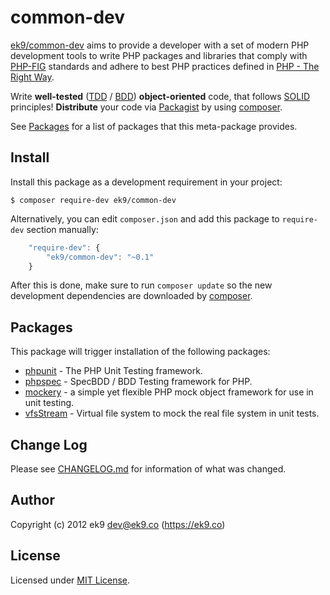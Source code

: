 common-dev
==========

[ek9/common-dev][0] aims to provide a developer with a set of modern PHP
development tools to write PHP packages and libraries that comply with
[PHP-FIG][1] standards and adhere to best PHP practices defined in [PHP - The
Right Way][2].

Write **well-tested** ([TDD][6] / [BDD][7]) **object-oriented** code, that
follows [SOLID][3] principles! **Distribute** your code via [Packagist][4] by using [composer][5].

See [Packages](#Packages) for a list of packages that this meta-package
provides.

## Install

Install this package as a development requirement in your project:

    $ composer require-dev ek9/common-dev

Alternatively, you can edit `composer.json` and add this package to
`require-dev` section manually:

```js
    "require-dev": {
        "ek9/common-dev": "~0.1"
    }
```

After this is done, make sure to run `composer update` so the new development
dependencies are downloaded by [composer][5].

## Packages

This package will trigger installation of the following packages:

- [phpunit][100] - The PHP Unit Testing framework.
- [phpspec][110] - SpecBDD / BDD Testing framework for PHP.
- [mockery][120] - a simple yet flexible PHP mock object framework for use in
  unit testing.
- [vfsStream][200] - Virtual file system to mock the real file system in unit
  tests.

## Change Log

Please see [CHANGELOG.md](CHANGELOG.md) for information of what was changed.

## Author

Copyright (c) 2012 ek9 <dev@ek9.co> (https://ek9.co)

## License

Licensed under [MIT License](LICENSE).

[0]: https://packagist.org/packages/ek9/common-dev
[1]: https://github.com/php-fig/fig-standards
[2]: http://www.phptherightway.com
[3]: https://en.wikipedia.org/wiki/SOLID_(object-oriented_design)
[4]: https://packagist.org
[5]: https://getcomposer.org
[6]: https://en.wikipedia.org/wiki/Test-driven_development
[7]: https://en.wikipedia.org/wiki/Behavior-driven_development

[100]: https://phpunit.de
[110]: http://www.phpspec.net
[120]: https://github.com/padraic/mockery
[200]: https://github.com/mikey179/vfsStream
